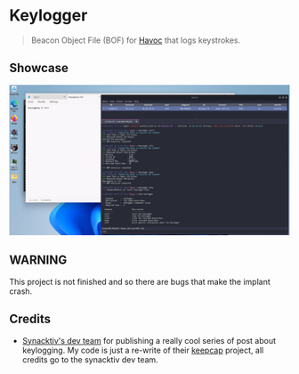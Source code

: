 # Keylogger

> Beacon Object File (BOF) for [Havoc](https://github.com/HavocFramework/Havoc) that logs keystrokes.

## Showcase

![Demo](./assets/demo.png)

## WARNING

This project is not finished and so there are bugs that make the implant crash.

## Credits

- [Synacktiv's dev team](https://www.synacktiv.com/en/publications/writing-a-decent-win32-keylogger-23) for publishing a really cool series
  of post about keylogging. My code is just a re-write of their [keepcap](https://github.com/synacktiv/keebcap) project, all credits go to
  the synacktiv dev team.